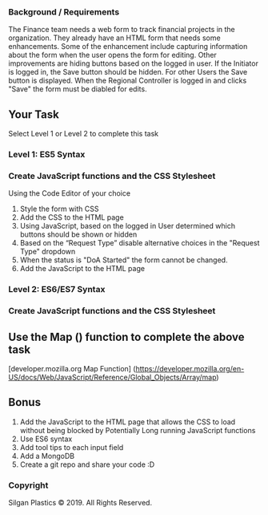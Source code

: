 ### Background / Requirements 
The Finance team needs a web form to track financial projects in the organization. 
They already have an HTML form that needs some enhancements. Some of the enhancement include capturing information about the form when the user opens the form for editing. Other improvements are hiding buttons based on the logged in user. If the Initiator is logged in, the Save button should be hidden. For other Users the Save button is displayed. When the Regional Controller is logged in and clicks "Save" the form must be diabled for edits.  

## Your Task 
Select Level 1 or Level 2 to complete this task 

### Level 1: ES5 Syntax 
### Create JavaScript functions and the CSS Stylesheet 
Using the Code Editor of your choice 
1. Style the form with CSS 
2. Add the CSS to the HTML page 
3. Using JavaScript, based on the logged in User determined which buttons should be shown or hidden 
4. Based on the “Request Type” disable alternative choices in the "Request Type" dropdown
5. When the status is "DoA Started" the form cannot be changed. 
6. Add the JavaScript to the HTML page 

### Level 2: ES6/ES7 Syntax 
### Create JavaScript functions and the CSS Stylesheet 
## Use the Map () function to complete the above task
[developer.mozilla.org Map Function] (https://developer.mozilla.org/en-US/docs/Web/JavaScript/Reference/Global_Objects/Array/map)

## Bonus 
1. Add the JavaScript to the HTML page that allows the CSS to load without being blocked by Potentially Long running JavaScript functions
2. Use ES6 syntax 
3. Add tool tips to each input field 
4. Add a MongoDB
5. Create a git repo and share your code :D 

### Copyright
Silgan Plastics © 2019. All Rights Reserved.
